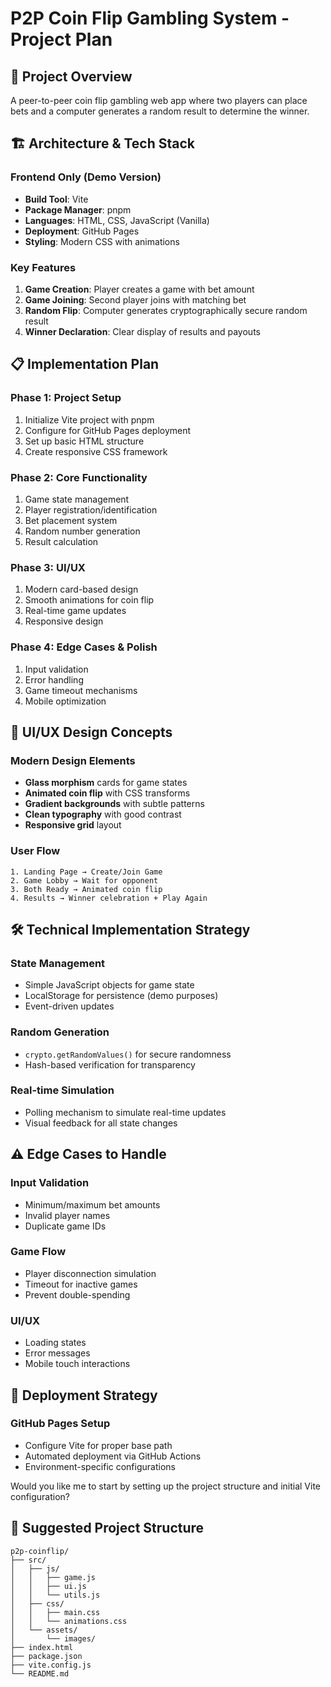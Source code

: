 # P2P Coin Flip Gambling System - Project Plan

## 🎯 Project Overview
A peer-to-peer coin flip gambling web app where two players can place bets and a computer generates a random result to determine the winner.

## 🏗️ Architecture & Tech Stack

### Frontend Only (Demo Version)
- **Build Tool**: Vite
- **Package Manager**: pnpm
- **Languages**: HTML, CSS, JavaScript (Vanilla)
- **Deployment**: GitHub Pages
- **Styling**: Modern CSS with animations

### Key Features
1. **Game Creation**: Player creates a game with bet amount
2. **Game Joining**: Second player joins with matching bet
3. **Random Flip**: Computer generates cryptographically secure random result
4. **Winner Declaration**: Clear display of results and payouts

## 📋 Implementation Plan

### Phase 1: Project Setup
1. Initialize Vite project with pnpm
2. Configure for GitHub Pages deployment
3. Set up basic HTML structure
4. Create responsive CSS framework

### Phase 2: Core Functionality
1. Game state management
2. Player registration/identification
3. Bet placement system
4. Random number generation
5. Result calculation

### Phase 3: UI/UX
1. Modern card-based design
2. Smooth animations for coin flip
3. Real-time game updates
4. Responsive design

### Phase 4: Edge Cases & Polish
1. Input validation
2. Error handling
3. Game timeout mechanisms
4. Mobile optimization

## 🎨 UI/UX Design Concepts

### Modern Design Elements
- **Glass morphism** cards for game states
- **Animated coin flip** with CSS transforms
- **Gradient backgrounds** with subtle patterns
- **Clean typography** with good contrast
- **Responsive grid** layout

### User Flow
```
1. Landing Page → Create/Join Game
2. Game Lobby → Wait for opponent
3. Both Ready → Animated coin flip
4. Results → Winner celebration + Play Again
```

## 🛠️ Technical Implementation Strategy

### State Management
- Simple JavaScript objects for game state
- LocalStorage for persistence (demo purposes)
- Event-driven updates

### Random Generation
- `crypto.getRandomValues()` for secure randomness
- Hash-based verification for transparency

### Real-time Simulation
- Polling mechanism to simulate real-time updates
- Visual feedback for all state changes

## ⚠️ Edge Cases to Handle

### Input Validation
- Minimum/maximum bet amounts
- Invalid player names
- Duplicate game IDs

### Game Flow
- Player disconnection simulation
- Timeout for inactive games
- Prevent double-spending

### UI/UX
- Loading states
- Error messages
- Mobile touch interactions

## 🚀 Deployment Strategy

### GitHub Pages Setup
- Configure Vite for proper base path
- Automated deployment via GitHub Actions
- Environment-specific configurations

Would you like me to start by setting up the project structure and initial Vite configuration?

## 📁 Suggested Project Structure
```
p2p-coinflip/
├── src/
│   ├── js/
│   │   ├── game.js
│   │   ├── ui.js
│   │   └── utils.js
│   ├── css/
│   │   ├── main.css
│   │   └── animations.css
│   └── assets/
│       └── images/
├── index.html
├── package.json
├── vite.config.js
└── README.md
```

